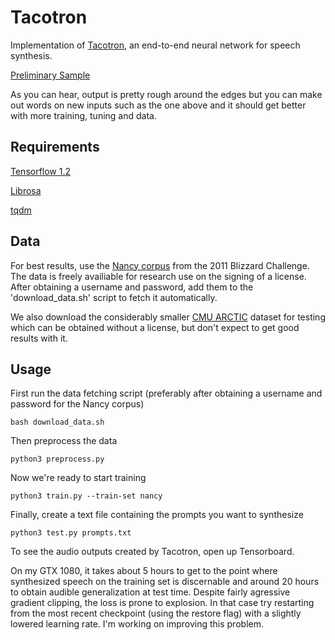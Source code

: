 # Tacotron

Implementation of [Tacotron](https://arxiv.org/abs/1703.10135), an end-to-end neural network for speech synthesis.

[Preliminary Sample](https://soundcloud.com/alex-barron-440014733/it-would-be-amazing-if-i-could-talk)

As you can hear, output is pretty rough around the edges but you can make out words on new inputs such as the one above and it should get better with more training, tuning and data.

## Requirements

[Tensorflow 1.2](https://www.tensorflow.org/versions/r1.2/install/)

[Librosa](https://github.com/librosa/librosa)

[tqdm](https://github.com/noamraph/tqdm)

## Data

For best results, use the [Nancy corpus](http://www.cstr.ed.ac.uk/projects/blizzard/2011/lessac_blizzard2011/) from the 2011 Blizzard Challenge. The data is freely availiable for research use on the signing of a license. After obtaining a username and password, add them to the 'download_data.sh' script to fetch it automatically. 

We also download the considerably smaller [CMU ARCTIC](http://festvox.org/cmu_arctic/) dataset for testing which can be obtained without a license, but don't expect to get good results with it.

## Usage

First run the data fetching script (preferably after obtaining a username and password for the Nancy corpus)

	bash download_data.sh

Then preprocess the data

	python3 preprocess.py

Now we're ready to start training

	python3 train.py --train-set nancy 

Finally, create a text file containing the prompts you want to synthesize

	python3 test.py prompts.txt

To see the audio outputs created by Tacotron, open up Tensorboard.

On my GTX 1080, it takes about 5 hours to get to the point where synthesized speech on the training set is discernable and around 20 hours to obtain audible generalization at test time. Despite fairly agressive gradient clipping, the loss is prone to explosion. In that case try restarting from the most recent checkpoint (using the restore flag) with a slightly lowered learning rate. I'm working on improving this problem.


